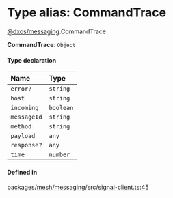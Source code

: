 # Type alias: CommandTrace

[@dxos/messaging](../modules/dxos_messaging.md).CommandTrace

 **CommandTrace**: `Object`

#### Type declaration

| Name | Type |
| :------ | :------ |
| `error?` | `string` |
| `host` | `string` |
| `incoming` | `boolean` |
| `messageId` | `string` |
| `method` | `string` |
| `payload` | `any` |
| `response?` | `any` |
| `time` | `number` |

#### Defined in

[packages/mesh/messaging/src/signal-client.ts:45](https://github.com/dxos/dxos/blob/main/packages/mesh/messaging/src/signal-client.ts#L45)
